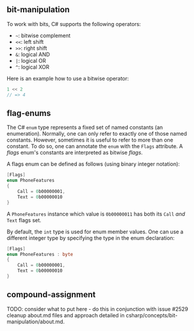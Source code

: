 ## bit-manipulation

To work with bits, C# supports the following operators:

- `~`: bitwise complement
- `<<`: left shift
- `>>`: right shift
- `&`: logical AND
- `|`: logical OR
- `^`: logical XOR

Here is an example how to use a bitwise operator:

```csharp
1 << 2
// => 4
```

## flag-enums

The C# `enum` type represents a fixed set of named constants (an enumeration). Normally, one can only refer to exactly one of those named constants. However, sometimes it is useful to refer to more than one constant. To do so, one can annotate the `enum` with the `Flags` attribute. A _flags_ enum's constants are interpreted as bitwise _flags_.

A flags enum can be defined as follows (using binary integer notation):

```csharp
[Flags]
enum PhoneFeatures
{
    Call = 0b00000001,
    Text = 0b00000010
}
```

A `PhoneFeatures` instance which value is `0b00000011` has both its `Call` _and_ `Text` flags set.

By default, the `int` type is used for enum member values. One can use a different integer type by specifying the type in the enum declaration:

```csharp
[Flags]
enum PhoneFeatures : byte
{
    Call = 0b00000001,
    Text = 0b00000010
}
```

## compound-assignment

TODO: consider what to put here - do this in conjunction with issue #2529 cleanup about.md files and approach detailed in csharp/concepts/bit-manipulation/about.md.
